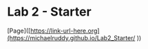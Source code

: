 # Lab 2 - Starter

[Page]([https://link-url-here.org](https://michaelruddy.github.io/Lab2_Starter/ ))
